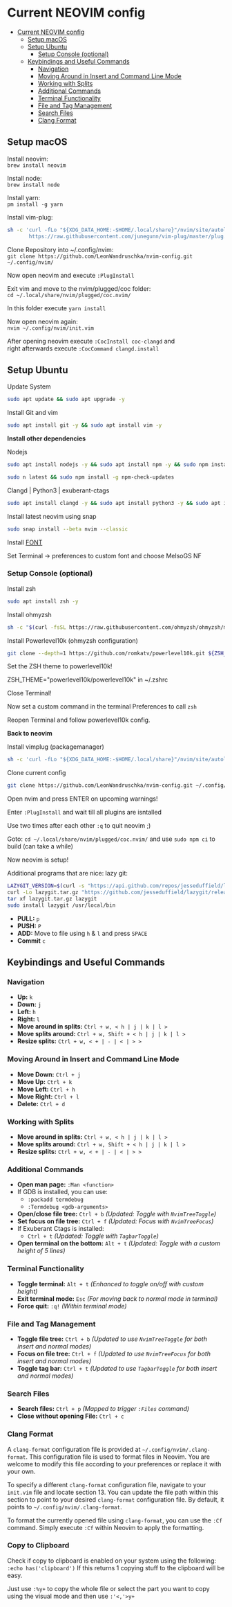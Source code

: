 # Current NEOVIM config

- [Current NEOVIM config](#current-neovim-config)
  - [Setup macOS](#setup-macos)
  - [Setup Ubuntu](#setup-ubuntu)
    - [Setup Console (optional)](#setup-console-optional)
  - [Keybindings and Useful Commands](#keybindings-and-useful-commands)
    - [Navigation](#navigation)
    - [Moving Around in Insert and Command Line Mode](#moving-around-in-insert-and-command-line-mode)
    - [Working with Splits](#working-with-splits)
    - [Additional Commands](#additional-commands)
    - [Terminal Functionality](#terminal-functionality)
    - [File and Tag Management](#file-and-tag-management)
    - [Search Files](#search-files)
    - [Clang Format](#clang-format)

## Setup macOS

Install neovim:\
```brew install neovim```

Install node:\
```brew install node```

Install yarn:\
```pm install -g yarn```

Install vim-plug:

```zsh
sh -c 'curl -fLo "${XDG_DATA_HOME:-$HOME/.local/share}"/nvim/site/autoload/plug.vim --create-dirs \
       https://raw.githubusercontent.com/junegunn/vim-plug/master/plug.vim'
```

Clone Repository into ~/.config/nvim:\
```git clone https://github.com/LeonWandruschka/nvim-config.git ~/.config/nvim/```

Now open neovim and execute ```:PlugInstall```

Exit vim and move to the nvim/plugged/coc folder:\
```cd ~/.local/share/nvim/plugged/coc.nvim/```

In this folder execute ```yarn install```

Now open neovim again:\
```nvim ~/.config/nvim/init.vim```

After opening neovim execute ```:CocInstall coc-clangd``` and\
right afterwards execute ```:CocCommand clangd.install```

## Setup Ubuntu

Update System

```zsh
sudo apt update && sudo apt upgrade -y
```

Install Git and vim

```zsh
sudo apt install git -y && sudo apt install vim -y
```

**Install other dependencies**

Nodejs

```zsh
sudo apt install nodejs -y && sudo apt install npm -y && sudo npm install -g n
```

```zsh
sudo n latest && sudo npm install -g npm-check-updates
```

Clangd | Python3 | exuberant-ctags

```zsh
sudo apt install clangd -y && sudo apt install python3 -y && sudo apt install exuberant-ctags -y
```

Install latest neovim using snap

```zsh
sudo snap install --beta nvim --classic
```

Install [FONT](https://github.com/romkatv/powerlevel10k?tab=readme-ov-file#meslo-nerd-font-patched-for-powerlevel10k)

Set Terminal -> preferences to custom font and choose MelsoGS NF

### Setup Console (optional)

Install zsh

```zsh
sudo apt install zsh -y
```

Install ohmyzsh

```zsh
sh -c "$(curl -fsSL https://raw.githubusercontent.com/ohmyzsh/ohmyzsh/master/tools/install.sh)"
```

Install Powerlevel10k (ohmyzsh configuration)

```zsh
git clone --depth=1 https://github.com/romkatv/powerlevel10k.git ${ZSH_CUSTOM:-$HOME/.oh-my-zsh/custom}/themes/powerlevel10k
```

Set the ZSH theme to powerlevel10k!

ZSH_THEME="powerlevel10k/powerlevel10k" in ~/.zshrc

Close Terminal!

Now set a custom command in the terminal Preferences to call ```zsh```

Reopen Terminal and follow powerlevel10k config.

**Back to neovim**

Install vimplug (packagemanager)

```zsh
sh -c 'curl -fLo "${XDG_DATA_HOME:-$HOME/.local/share}"/nvim/site/autoload/plug.vim --create-dirs \https://raw.githubusercontent.com/junegunn/vim-plug/master/plug.vim'
```

Clone current config

```zsh
git clone https://github.com/LeonWandruschka/nvim-config.git ~/.config/nvim/
```

Open nvim and press ENTER on upcoming warnings!

Enter ```:PlugInstall``` and wait till all plugins are isntalled

Use two times after each other ```:q``` to quit neovim ;)

Goto: ```cd ~/.local/share/nvim/plugged/coc.nvim/```
and use ```sudo npm ci``` to build (can take a while)

Now neovim is setup!

Additional programs that are nice:
lazy git:

```zsh
LAZYGIT_VERSION=$(curl -s "https://api.github.com/repos/jesseduffield/lazygit/releases/latest" | grep -Po '"tag_name": "v\K[^"]*')
curl -Lo lazygit.tar.gz "https://github.com/jesseduffield/lazygit/releases/latest/download/lazygit_${LAZYGIT_VERSION}_Linux_x86_64.tar.gz"
tar xf lazygit.tar.gz lazygit
sudo install lazygit /usr/local/bin
```

- **PULL:** `p`
- **PUSH:** `P`
- **ADD:** Move to file using `h` & `l` and press `SPACE`
- **Commit** `c`

## Keybindings and Useful Commands

### Navigation

- **Up:** `k`
- **Down:** `j`
- **Left:** `h`
- **Right:** `l`
- **Move around in splits:** `Ctrl + w, < h | j | k | l >`
- **Move splits around:** `Ctrl + w, Shift + < h | j | k | l >`
- **Resize splits:** `Ctrl + w, < + | - | < | > >`

### Moving Around in Insert and Command Line Mode

- **Move Down:** `Ctrl + j`
- **Move Up:** `Ctrl + k`
- **Move Left:** `Ctrl + h`
- **Move Right:** `Ctrl + l`
- **Delete:** `Ctrl + d`

### Working with Splits

- **Move around in splits:** `Ctrl + w, < h | j | k | l >`
- **Move splits around:** `Ctrl + w, Shift + < h | j | k | l >`
- **Resize splits:** `Ctrl + w, < + | - | < | > >`

### Additional Commands

- **Open man page:** `:Man <function>`
- If GDB is installed, you can use:
  - `:packadd termdebug`
  - `:Termdebug <gdb-arguments>`
- **Open/close file tree:** `Ctrl + b` *(Updated: Toggle with `NvimTreeToggle`)*
- **Set focus on file tree:** `Ctrl + f` *(Updated: Focus with `NvimTreeFocus`)*
- If Exuberant Ctags is installed:
  - `Ctrl + t` *(Updated: Toggle with `TagbarToggle`)*
- **Open terminal on the bottom:** `Alt + t` *(Updated: Toggle with a custom height of 5 lines)*

### Terminal Functionality

- **Toggle terminal:** `Alt + t` *(Enhanced to toggle on/off with custom height)*
- **Exit terminal mode:** `Esc` *(For moving back to normal mode in terminal)*
- **Force quit:** `:q!` *(Within terminal mode)*

### File and Tag Management

- **Toggle file tree:** `Ctrl + b` *(Updated to use `NvimTreeToggle` for both insert and normal modes)*
- **Focus on file tree:** `Ctrl + f` *(Updated to use `NvimTreeFocus` for both insert and normal modes)*
- **Toggle tag bar:** `Ctrl + t` *(Updated to use `TagbarToggle` for both insert and normal modes)*

### Search Files

- **Search files:** `Ctrl + p` *(Mapped to trigger `:Files` command)*
- **Close without opening File:** `Ctrl + c`

### Clang Format

A `clang-format` configuration file is provided at `~/.config/nvim/.clang-format`.
This configuration file is used to format files in Neovim.
You are welcome to modify this file according to your preferences or replace it with your own.

To specify a different `clang-format` configuration file, navigate to your `init.vim` file and locate section 13.
You can update the file path within this section to point to your desired `clang-format` configuration file.
By default, it points to `~/.config/nvim/.clang-format`.

To format the currently opened file using `clang-format`, you can use the `:Cf` command.
Simply execute `:Cf` within Neovim to apply the formatting.

### Copy to Clipboard

Check if copy to clipboard is enabled on your  system using the following:
```:echo has('clipboard')```
If this returns 1 copying stuff to the clipboard will be easy.

Just use ```:%y+``` to copy the whole file or select the part you want to copy using the visual mode and then use ```:'<,'>y+```

